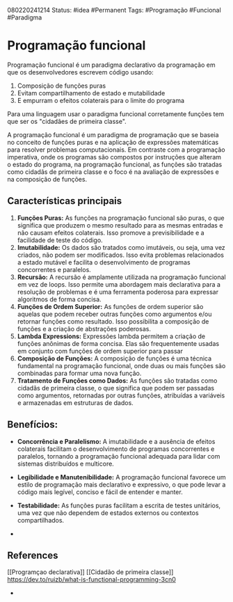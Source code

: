 080220241214
Status: #idea #Permanent 
Tags: #Programação  #Funcional #Paradigma
# Programação funcional

Programação funcional é um paradigma declarativo da programação em que os desenvolvedores escrevem código usando:
1. Composição de funções puras
2. Evitam compartilhamento de estado e mutabilidade
3. E empurram o efeitos colaterais para o limite do programa

Para uma linguagem usar o paradigma funcional corretamente funções tem que ser os "cidadães de primeira classe". 

A programação funcional é um paradigma de programação que se baseia no conceito de funções puras e na aplicação de expressões matemáticas para resolver problemas computacionais. Em contraste com a programação imperativa, onde os programas são compostos por instruções que alteram o estado do programa, na programação funcional, as funções são tratadas como cidadãs de primeira classe e o foco é na avaliação de expressões e na composição de funções.

## Características principais
1. **Funções Puras:** As funções na programação funcional são puras, o que significa que produzem o mesmo resultado para as mesmas entradas e não causam efeitos colaterais. Isso promove a previsibilidade e a facilidade de teste do código.
2. **Imutabilidade:** Os dados são tratados como imutáveis, ou seja, uma vez criados, não podem ser modificados. Isso evita problemas relacionados a estado mutável e facilita o desenvolvimento de programas concorrentes e paralelos.
3. **Recursão:** A recursão é amplamente utilizada na programação funcional em vez de loops. Isso permite uma abordagem mais declarativa para a resolução de problemas e é uma ferramenta poderosa para expressar algoritmos de forma concisa.
4. **Funções de Ordem Superior:** As funções de ordem superior são aquelas que podem receber outras funções como argumentos e/ou retornar funções como resultado. Isso possibilita a composição de funções e a criação de abstrações poderosas.
5. **Lambda Expressions:** Expressões lambda permitem a criação de funções anônimas de forma concisa. Elas são frequentemente usadas em conjunto com funções de ordem superior para passar
6. **Composição de Funções:** A composição de funções é uma técnica fundamental na programação funcional, onde duas ou mais funções são combinadas para formar uma nova função.
7. **Tratamento de Funções como Dados:** As funções são tratadas como cidadãs de primeira classe, o que significa que podem ser passadas como argumentos, retornadas por outras funções, atribuídas a variáveis e armazenadas em estruturas de dados.

## Benefícios:

- **Concorrência e Paralelismo:** A imutabilidade e a ausência de efeitos colaterais facilitam o desenvolvimento de programas concorrentes e paralelos, tornando a programação funcional adequada para lidar com sistemas distribuídos e multicore.
    
- **Legibilidade e Manutenibilidade:** A programação funcional favorece um estilo de programação mais declarativo e expressivo, o que pode levar a código mais legível, conciso e fácil de entender e manter.
    
- **Testabilidade:** As funções puras facilitam a escrita de testes unitários, uma vez que não dependem de estados externos ou contextos compartilhados.
*
## References
[[Programçao declarativa]]
[[Cidadão de primeira classe]]
https://dev.to/ruizb/what-is-functional-programming-3cn0

*
